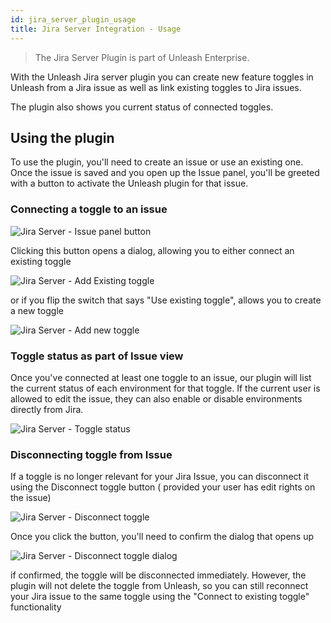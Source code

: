 ```yaml
---
id: jira_server_plugin_usage
title: Jira Server Integration - Usage
---
```


> The Jira Server Plugin is part of Unleash Enterprise.

With the Unleash Jira server plugin you can create new feature toggles in Unleash from a Jira issue as well as link
existing toggles to Jira issues.

The plugin also shows you current status of connected toggles.

## Using the plugin

To use the plugin, you'll need to create an issue or use an existing one. Once the issue is saved and you open up the Issue panel, you'll be greeted with a button to activate the Unleash plugin for that issue.

### Connecting a toggle to an issue

![Jira Server - Issue panel button](/img/jira_server_issue_panel_button.png)

Clicking this button opens a dialog, allowing you to either connect an existing toggle

![Jira Server - Add Existing toggle](/img/jira_server_add_existing_toggle.png)

or if you flip the switch that says "Use existing toggle", allows you to create a new toggle

![Jira Server - Add new toggle](/img/jira_server_add_new_toggle.png)

### Toggle status as part of Issue view

Once you've connected at least one toggle to an issue, our plugin will list the current status of each environment for
that toggle. If the current user is allowed to edit the issue, they can also enable or disable environments directly
from Jira.

![Jira Server - Toggle status](/img/jira_server_toggle_status.png)


### Disconnecting toggle from Issue

If a toggle is no longer relevant for your Jira Issue, you can disconnect it using the Disconnect toggle button (
provided your user has edit rights on the issue)

![Jira Server - Disconnect toggle](/img/jira_server_disconnect_toggle.png)

Once you click the button, you'll need to confirm the dialog that opens up

![Jira Server - Disconnect toggle dialog](/img/jira_server_disconnect_toggle_dialog.png)

if confirmed, the toggle will be disconnected immediately. However, the plugin will not delete the toggle from Unleash,
so you can still reconnect your Jira issue to the same toggle using the "Connect to existing toggle" functionality 
